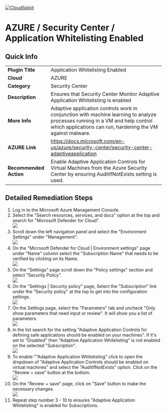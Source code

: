[![CloudSploit](https://cloudsploit.com/img/logo-new-big-text-100.png "CloudSploit")](https://cloudsploit.com)

# AZURE / Security Center / Application Whitelisting Enabled

## Quick Info

| | |
|-|-|
| **Plugin Title** | Application Whitelisting Enabled |
| **Cloud** | AZURE |
| **Category** | Security Center |
| **Description** | Ensures that Security Center Monitor Adaptive Application Whitelisting is enabled |
| **More Info** | Adaptive application controls work in conjunction with machine learning to analyze processes running in a VM and help control which applications can run, hardening the VM against malware. |
| **AZURE Link** | https://docs.microsoft.com/en-us/azure/security-center/security-center-adaptiveapplication |
| **Recommended Action** | Enable Adaptive Application Controls for Virtual Machines from the Azure Security Center by ensuring AuditIfNotExists setting is used. |

## Detailed Remediation Steps

1. Log in to the Microsoft Azure Management Console.
2. Select the "Search resources, services, and docs" option at the top and search for "Microsoft Defender for Cloud". </br> <img src="/resources/azure/securitycenter/application-whitelisting-enabled/step2.png"/>
3. Scroll down the left navigation panel and select the "Environment Settings" under "Management".</br> <img src="/resources/azure/securitycenter/application-whitelisting-enabled/step3.png"/>
4. On the "Microsoft Defender for Cloud | Environment settings" page under "Name" column select the "Subscription Name" that needs to be verified by clicking on its Name.</br> <img src="/resources/azure/securitycenter/application-whitelisting-enabled/step4.png"/>
5. On the "Settings" page scroll down the "Policy settings" section and select "Security Policy".</br> <img src="/resources/azure/securitycenter/application-whitelisting-enabled/step5.png"/>
6. On the "Settings | Security policy" page, Select the "Subscription" link under the "Security policy" at the top to get into the configuration settings. </br> <img src="/resources/azure/securitycenter/application-whitelisting-enabled/step6.png"/>
7. On the Settings page, select the "Parameters" tab and uncheck "Only show parameters that need input or review". It will show you a list of parameters.</br> <img src="/resources/azure/securitycenter/application-whitelisting-enabled/step7.png"/>
8. In the list search for the setting "Adaptive Application Controls for defining safe applications should be enabled on your machines". If it's set to "Disabled" then "Adaptive Application Whitelisting" is not enabled on the selected "Subscription".</br> <img src="/resources/azure/securitycenter/application-whitelisting-enabled/step8.png"/>
9. To enable ""Adaptive Application Whitelisting" click to open the dropdown of "Adaptive Application Controls should be enabled on virtual machines" and select the "AuditIfNotExists" option. Click on the "Review + save" button at the bottom. </br> <img src="/resources/azure/securitycenter/application-whitelisting-enabled/step9.png"/>
10. On the "Review + save" page, click on "Save" button to make the necessary changes.</br> <img src="/resources/azure/securitycenter/application-whitelisting-enabled/step10.png"/>
11. Repeat step number 3 - 10 to ensures "Adaptive Application Whitelisting" is enabled for Subscriptions.</br>
